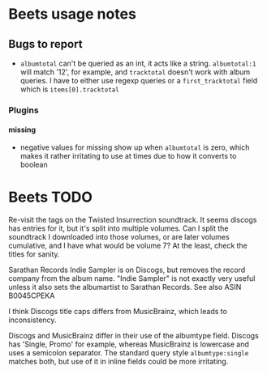 # Beets usage notes

## Bugs to report

- `albumtotal` can't be queried as an int, it acts like a string. `albumtotal:1`
  will match '12', for example, and `tracktotal` doesn't work with album
  queries. I have to either use regexp queries or a `first_tracktotal` field
  which is `items[0].tracktotal`

### Plugins

#### missing

- negative values for missing show up when `albumtotal` is zero, which makes it
  rather irritating to use at times due to how it converts to boolean

# Beets TODO

Re-visit the tags on the Twisted Insurrection soundtrack. It seems discogs has
entries for it, but it's split into multiple volumes. Can I split the
soundtrack I downloaded into those volumes, or are later volumes cumulative,
and I have what would be volume 7? At the least, check the titles for sanity.

Sarathan Records Indie Sampler is on Discogs, but removes the record company
from the album name. "Indie Sampler" is not exactly very useful unless it also
sets the albumartist to Sarathan Records. See also ASIN B0045CPEKA

I think Discogs title caps differs from MusicBrainz, which leads to
inconsistency.

Discogs and MusicBrainz differ in their use of the albumtype field. Discogs
has 'Single, Promo' for example, whereas MusicBrainz is lowercase and uses
a semicolon separator. The standard query style `albumtype:single` matches
both, but use of it in inline fields could be more irritating.
